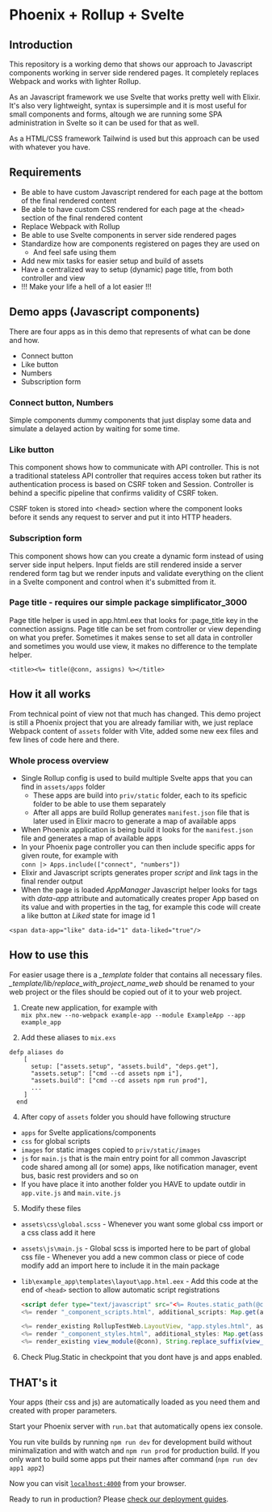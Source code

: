 # Phoenix + Rollup + Svelte

## Introduction

This repository is a working demo that shows our approach to Javascript components working in server side rendered pages. It completely replaces Webpack and works with lighter Rollup.

As an Javascript framework we use Svelte that works pretty well with Elixir. It's also very lightweight, syntax is supersimple and it is most useful for small components and forms, altough we are running some SPA administration in Svelte so it can be used for that as well.

As a HTML/CSS framework Tailwind is used but this approach can be used with whatever you have.

## Requirements

- Be able to have custom Javascript rendered for each page at the bottom of the final rendered content
- Be able to have custom CSS rendered for each page at the &lt;head&gt; section of the final rendered content
- Replace Webpack with Rollup
- Be able to use Svelte components in server side rendered pages
- Standardize how are components registered on pages they are used on
  - And feel safe using them
- Add new mix tasks for easier setup and build of assets
- Have a centralized way to setup (dynamic) page title, from both controller and view
- !!! Make your life a hell of a lot easier !!!

## Demo apps (Javascript components)

There are four apps as in this demo that represents of what can be done and how.

- Connect button
- Like button
- Numbers
- Subscription form

### Connect button, Numbers

Simple components dummy components that just display some data and simulate a delayed action by waiting for some time.

### Like button

This component shows how to communicate with API controller. This is not a traditional stateless API controller that requires access token but rather its authentication process is based on CSRF token and Session. Controller is behind a specific pipeline that confirms validity of CSRF token.

CSRF token is stored into &lt;head&gt; section where the component looks before it sends any request to server and put it into HTTP headers.

### Subscription form

This component shows how can you create a dynamic form instead of using server side input helpers. Input fields are still rendered inside a server rendered form tag but we render inputs and validate everything on the client in a Svelte component and control when it's submitted from it.

### Page title - requires our simple package simplificator_3000

Page title helper is used in app.html.eex that looks for :page_title key in the connection assigns. Page title can be set from controller or view depending on what you prefer. Sometimes it makes sense to set all data in controller and sometimes you would use view, it makes no difference to the template helper.

```
<title><%= title(@conn, assigns) %></title>
```

## How it all works

From technical point of view not that much has changed. This demo project is still a Phoenix project that you are already familiar with, we just replace Webpack content of `assets` folder with Vite, added some new eex files and few lines of code here and there.

### Whole process overview

- Single Rollup config is used to build multiple Svelte apps that you can find in `assets/apps` folder
  - These apps are build into `priv/static` folder, each to its speficic folder to be able to use them separately
  - After all apps are build Rollup generates `manifest.json` file that is later used in Elixir macro to generate a map of available apps
- When Phoenix application is being build it looks for the `manifest.json` file and generates a map of available apps
- In your Phoenix page controller you can then include specific apps for given route, for example with  
  `conn |> Apps.include(["connect", "numbers"])`
- Elixir and Javascript scripts generates proper _script_ and _link_ tags in the final render output
- When the page is loaded _AppManager_ Javascript helper looks for tags with _data-app_ attribute and automatically creates proper App based on its value and with properties in the tag, for example this code will create a like button at _Liked_ state for image id 1

```
<span data-app="like" data-id="1" data-liked="true"/>
```

## How to use this

For easier usage there is a _\_template_ folder that contains all necessary files. _\_template/lib/replace_with_project_name_web_ should be renamed to your web project or the files should be copied out of it to your web project.

1. Create new application, for example with  
   `mix phx.new --no-webpack example-app --module ExampleApp --app example_app`

2. Add these aliases to `mix.exs`

```
defp aliases do
    [
      setup: ["assets.setup", "assets.build", "deps.get"],
      "assets.setup": ["cmd --cd assets npm i"],
      "assets.build": ["cmd --cd assets npm run prod"],
      ...
    ]
  end
```

4. After copy of `assets` folder you should have following structure

- `apps` for Svelte applications/components
- `css` for global scripts
- `images` for static images copied to `priv/static/images`
- `js` for `main.js` that is the main entry point for all common Javascript code shared among all (or some) apps, like notification manager, event bus, basic rest providers and so on
- If you have place it into another folder you HAVE to update outdir in `app.vite.js` and `main.vite.js`

5. Modify these files

- `assets\css\global.scss` - Whenever you want some global css import or a css class add it here
- `assets\js\main.js` - Global scss is imported here to be part of global css file - Whenever you add a new common class or piece of code modify add an import here to include it in the main package
- `lib\example_app\templates\layout\app.html.eex` - Add this code at the end of `<head>` section to allow automatic script registrations

  ``` html
  <script defer type="text/javascript" src="<%= Routes.static_path(@conn, "/js/main.js") %>"></script>
  <%= render "_component_scripts.html", additional_scripts: Map.get(assigns, :additional_scripts, []) %>

  <%= render_existing RollupTestWeb.LayoutView, "app.styles.html", assigns %>
  <%= render "_component_styles.html", additional_styles: Map.get(assigns, :additional_styles, []) %>
  <%= render_existing view_module(@conn), String.replace_suffix(view_template(@conn), ".html", "") <> ".styles.html", assigns %>
  ```

6. Check Plug.Static in checkpoint that you dont have js and apps enabled.

## THAT's it

Your apps (their css and js) are automatically loaded as you need them and created with proper parameters.

Start your Phoenix server with `run.bat` that automatically opens iex console.

You run vite builds by running `npm run dev` for development build without minimalization and with watch and `npm run prod` for production build. If you only want to build some apps put their names after command (`npm run dev app1 app2`)

Now you can visit [`localhost:4000`](http://localhost:4000) from your browser.

Ready to run in production? Please [check our deployment guides](https://hexdocs.pm/phoenix/deployment.html).
